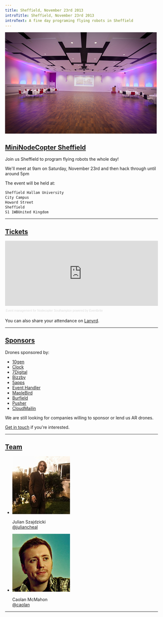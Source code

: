 ```yaml
---
title: Sheffield, November 23rd 2013
introTitle: Sheffield, November 23rd 2013
introText: A fine day programing flying robots in Sheffield
---
```


![Sheffied Venue](/img/venue_sheffield.jpg)

<h2 id="intro"><a href="#intro">MiniNodeCopter Sheffield</a></h2>

Join us Sheffield to program flying robots the whole day!

We'll meet at 9am on Saturday, November 23rd and then hack through until around 5pm

The event will be held at:

```
Sheffield Hallam University
City Campus
Howard Street
Sheffield
S1 1WBUnited Kingdom
```

<hr>

<h2 id="tickets"><a href="#tickets">Tickets</a></h2>

<div style="width:100%; text-align:left;" ><iframe  src="https://www.eventbrite.com/tickets-external?eid=9259658889&ref=etckt&v=2" frameborder="0" height="214" width="100%" vspace="0" hspace="0" marginheight="5" marginwidth="5" scrolling="auto" allowtransparency="true"></iframe><div style="font-family:Helvetica, Arial; font-size:10px; padding:5px 0 5px; margin:2px; width:100%; text-align:left;" ><a style="color:#ddd; text-decoration:none;" target="_blank" href="http://www.eventbrite.com/r/etckt">Event management</a><span style="color:#ddd;"> for </span><a style="color:#ddd; text-decoration:none;" target="_blank" href="https://www.eventbrite.com/e/nodecopter-sheffield-tickets-9259658889">Nodecopter Southampton</a> <span style="color:#ddd;">powered by</span> <a style="color:#ddd; text-decoration:none;" target="_blank" href="http://www.eventbrite.com?ref=etckt">Eventbrite</a></div></div>

<p>You can also share your attendance on <a href='http://lanyrd.com/2013/nodecopter-sheffield'>Lanyrd</a>.</p>

<hr>

<h2 id="sponsors"><a href="#sponsors">Sponsors</a></h2>

Drones sponsored by:

<ul>
  <li><a href="http://www.10gen.com/">10gen</a></li>
  <li><a href="http://clock.co.uk/">Clock</a></li>
  <li><a href="http://www.7digital.com/">7Digital</a></li>
  <li><a href="http://www.bizzby.com/">Bizzby</a></li>
  <li><a href='https://5apps.com'>5apps</a></li>
  <li><a href='http://eventhandler.co.uk/'>Event Handler</a></li>
  <li><a href='http://www.maplebird.com/'>MapleBird</a></li>
  <li><a href='http://burfieldcreative.co.uk/'>Burfield</a></li>
  <li><a href='http://pusher.com'>Pusher</a></li>
  <li><a href='http://www.cloudmailin.com/'>CloudMailin</a></li>
</ul>

We are still looking for companies willing to sponsor or lend us AR drones.

<a href="mailto:andrewnez@gmail.com">Get in touch</a> if you're interested.

<hr>

<h2 id="team"><a href="#team">Team</a></h2>

<ul class="team">
  <li>
    <img src="/img/team/julian_cheal.jpg">
    <p>
      Julian Szajdzicki<br>
      <a href="https://twitter.com/juliancheal">@juliancheal</a>
    </p>
  </li>
  <li>
    <img src="/img/team/caolan_mcmahon.jpg">
    <p>
      Caolan McMahon<br>
      <a href="https://twitter.com/caolan">@caolan</a>
    </p>
  </li>
</ul>

<hr>
